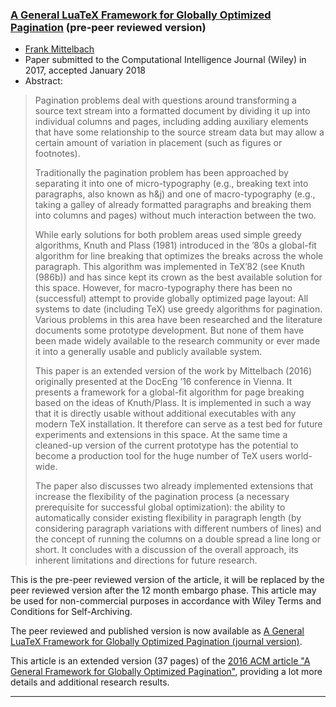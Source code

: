 

### <a href="{{site.baseurl}}/publications/2018-01-FMi-CI-Journal-28454894_as_submitted.pdf" target="_blank" onclick="vgwPixelCall('76c39a7e25524b9a8b93f680f6f20cba');">A General LuaTeX Framework for Globally Optimized Pagination</a> (pre-peer reviewed version)

+ [Frank Mittelbach]({{site.baseurl}}/about/team/#frank-mittelbach)
+ Paper submitted to the Computational Intelligence Journal (Wiley) in 2017, accepted January 2018 
+ Abstract:
> Pagination problems deal with questions around transforming a source
> text stream into a formatted document by dividing it up into
> individual columns and pages, including adding auxiliary elements that
> have some relationship to the source stream data but may allow a
> certain amount of variation in placement (such as figures or
> footnotes).
> 
> Traditionally the pagination problem has been approached by separating
> it into one of micro-typography (e.g., breaking text into paragraphs,
> also known as h&amp;j) and one of macro-typography (e.g., taking a galley
> of already formatted paragraphs and breaking them into columns and
> pages) without much interaction between the two.
> 
> While early solutions for both problem areas used simple greedy
> algorithms, Knuth and Plass (1981) introduced in the ’80s a global-fit
> algorithm for line breaking that optimizes the breaks across the whole
> paragraph. This algorithm was implemented in TeX’82 (see Knuth (986b))
> and has since kept its crown as the best available solution for this
> space. However, for macro-typography there has been no (successful)
> attempt to provide globally optimized page layout: All systems to date
> (including TeX) use greedy algorithms for pagination. Various problems
> in this area have been researched and the literature documents some
> prototype development. But none of them have been made widely
> available to the research community or ever made it into a generally
> usable and publicly available system.
> 
> 
> This paper is an extended version of the work by Mittelbach (2016)
> originally presented at the DocEng ’16 conference in Vienna. It
> presents a framework for a global-fit algorithm for page breaking
> based on the ideas of Knuth/Plass. It is implemented in such a way
> that it is directly usable without additional executables with any
> modern TeX installation. It therefore can serve as a test bed for
> future experiments and extensions in this space. At the same time a
> cleaned-up version of the current prototype has the potential to
> become a production tool for the huge number of TeX users world-wide.
> 
> The paper also discusses two already implemented extensions that
> increase the flexibility of the pagination process (a necessary
> prerequisite for successful global optimization): the ability to
> automatically consider existing flexibility in paragraph length (by
> considering paragraph variations with different numbers of lines) and
> the concept of running the columns on a double spread a line long or
> short. It concludes with a discussion of the overall approach, its
> inherent limitations and directions for future research.




This is the pre-peer reviewed version of the article, it will be
replaced by the peer reviewed version after the 12 month embargo
phase. This article may be used for non-commercial purposes in
accordance with Wiley Terms and Conditions for Self-Archiving.

The peer reviewed and published version is now available as <a href="{{site.baseurl}}/publications/2019-FMi-coin12165-final.pdf" target="_blank" onclick="vgwPixelCall('76c39a7e25524b9a8b93f680f6f20cba');">A General LuaTeX Framework for Globally Optimized Pagination (journal version)</a>.

This article is an extended version (37 pages) of the [2016 ACM article "A General Framework for Globally Optimized Pagination"]({{site.baseurl}}/publications/indexbytopic/pagination/#from-acm-doceng-conference-2016-vienna-austria), providing a
lot more details and additional research results.



***

